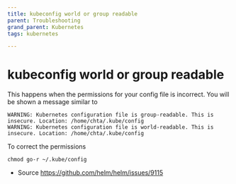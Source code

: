 ```yaml
---
title: kubeconfig world or group readable
parent: Troubleshooting
grand_parent: Kubernetes
tags: kubernetes

---
```


# kubeconfig world or group readable
This happens when the permissions for your config file is incorrect. You will be shown a message similar to 

```
WARNING: Kubernetes configuration file is group-readable. This is insecure. Location: /home/chta/.kube/config
WARNING: Kubernetes configuration file is world-readable. This is insecure. Location: /home/chta/.kube/config
```
To correct the permissions
```
chmod go-r ~/.kube/config
```

* Source https://github.com/helm/helm/issues/9115